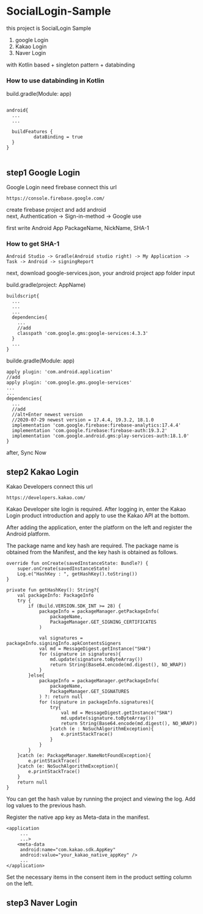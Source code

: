 # SocialLogin-Sample

this project is SocialLogin Sample

1. google Login
2. Kakao Login
3. Naver Login

with Kotlin based + singleton pattern + databinding  

### How to use databinding in Kotlin   
build.gradle(Module: app)   
<pre>
<code>
android{
  ...
  ...
    
  buildFeatures {
          dataBinding = true
  }
}
</code>
</pre>
    

## step1 Google Login

Google Login need firebase connect this url  
```
https://console.firebase.google.com/  
```
create firebase project and add android  
next, Authentication -> Sign-in-method -> Google use
    
first write Android App PackageName, NickName, SHA-1  
    
### How to get SHA-1
    Android Studio -> Gradle(Android studio right) -> My Application -> Task -> Android -> signingReport  
    
next, download google-services.json, your android project app folder input  

build.gradle(project: AppName)
```
buildscript{
  ...
  ...
  ...
  dependencies{
    ...
    //add
    classpath 'com.google.gms:google-services:4.3.3'
  }
  ...
}
```

builde.gradle(Module: app)
```
apply plugin: 'com.android.application'
//add
apply plugin: 'com.google.gms.google-services'
...
...
dependencies{
  ...
  //add
  //alt+Enter newest version
  //2020-07-29 newest version = 17.4.4, 19.3.2, 18.1.0
  implementation 'com.google.firebase:firebase-analytics:17.4.4'
  implementation 'com.google.firebase:firebase-auth:19.3.2'
  implementation 'com.google.android.gms:play-services-auth:18.1.0'
}
```

after, Sync Now

## step2 Kakao Login

Kakao Developers connect this url  
```
https://developers.kakao.com/  
```

Kakao Developer site login is required. After logging in, enter the Kakao Login product introduction and apply to use the Kakao API at the bottom.

After adding the application, enter the platform on the left and register the Android platform.

The package name and key hash are required. The package name is obtained from the Manifest, and the key hash is obtained as follows.

```
override fun onCreate(savedInstanceState: Bundle?) {
    super.onCreate(savedInstanceState)
    Log.e("HashKey : ", getHashKey().toString())
}

private fun getHashKey(): String?{
    val packageInfo: PackageInfo
    try {
        if (Build.VERSION.SDK_INT >= 28) {
            packageInfo = packageManager.getPackageInfo(
                packageName,
                PackageManager.GET_SIGNING_CERTIFICATES
            )

            val signatures = packageInfo.signingInfo.apkContentsSigners
            val md = MessageDigest.getInstance("SHA")
            for (signature in signatures){
                md.update(signature.toByteArray())
                return String(Base64.encode(md.digest(), NO_WRAP))
            }
        }else{
            packageInfo = packageManager.getPackageInfo(
                packageName,
                PackageManager.GET_SIGNATURES
            ) ?: return null
            for (signature in packageInfo.signatures){
                try{
                    val md = MessageDigest.getInstance("SHA")
                    md.update(signature.toByteArray())
                    return String(Base64.encode(md.digest(), NO_WRAP))
                }catch (e : NoSuchAlgorithmException){
                    e.printStackTrace()
                }
            }
        }
    }catch (e: PackageManager.NameNotFoundException){
        e.printStackTrace()
    }catch (e: NoSuchAlgorithmException){
        e.printStackTrace()     
    }
    return null
}
```

You can get the hash value by running the project and viewing the log. Add log values to the previous hash.

Register the native app key as Meta-data in the manifest.
```
<application
     ...
     ...>
    <meta-data
     android:name="com.kakao.sdk.AppKey"
     android:value="your_kakao_native_appKey" />
     ...
</application>
```
Set the necessary items in the consent item in the product setting column on the left.

## step3 Naver Login
 

